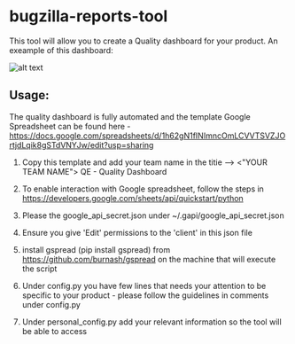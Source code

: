 # bugzilla-reports-tool

This tool will allow you to create a Quality dashboard for your product.
An exeample of this dashboard:

![alt text](https://github.com/RazTamir/bugzilla-reports-tool/blob/master/Screenshot%20from%202019-09-16%2017-07-19.png)

## Usage:
The quality dashboard is fully automated and the template Google Spreadsheet can be found here - https://docs.google.com/spreadsheets/d/1h62gN1fINImncOmLCVVTSVZJOrtjdLqik8gSTdVNYJw/edit?usp=sharing

1. Copy this template and add your team name in the titie --> <"YOUR TEAM NAME"> QE - Quality Dashboard

2. To enable interaction with Google spreadsheet, follow the steps in https://developers.google.com/sheets/api/quickstart/python
3. Please the google_api_secret.json under ~/.gapi/google_api_secret.json
4. Ensure you give 'Edit' permissions to the 'client' in this json file
5. install gspread (pip install gspread) from https://github.com/burnash/gspread on the machine that will execute the script
6. Under config.py you have few lines that needs your attention to be specific to your product - please follow the guidelines in comments under config.py
7. Under personal_config.py add your relevant information so the tool will be able to access




